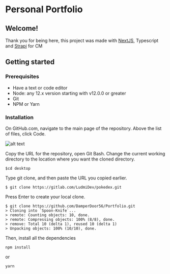 # Personal Portfolio

## Welcome!

Thank you for being here, this project was made with [NextJS](https://nextjs.org),
Typescript and [Strapi](https://docs.strapi.io) for CM

## Getting started

### Prerequisites

- Have a text or code editor
- Node: any 12.x version starting with v12.0.0 or greater
- Git
- NPM or Yarn

### Installation 
On GitHub.com, navigate to the main page of the repository. Above the list of files, click Code.

![alt text](https://docs.github.com/assets/cb-20363/images/help/repository/code-button.png)

Copy the URL for the repository, open Git Bash. Change the current working directory to the location where you want the cloned directory.

```
$cd desktop

```
Type git clone, and then paste the URL you copied earlier.
```
$ git clone https://gitlab.com/LudmiDev/pokedex.git

```
Press Enter to create your local clone.

```
$ git clone https://github.com/DamperDoor56/Portfolio.git
> Cloning into `Spoon-Knife`...
> remote: Counting objects: 10, done.
> remote: Compressing objects: 100% (8/8), done.
> remove: Total 10 (delta 1), reused 10 (delta 1)
> Unpacking objects: 100% (10/10), done.
```
Then, install all the dependencies

```
npm install

```
or
```
yarn 

```


